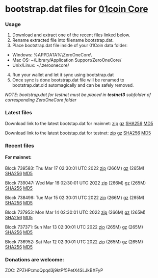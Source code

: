 # bootstrap.dat files for [01coin Core](https://01coin.io)

### Usage

1. Download and extract one of the recent files linked below.
2. Rename extracted file into filename bootstrap.dat.
3. Place bootstrap.dat file inside of your 01Coin data folder:
 - Windows: %APPDATA%\ZeroOneCore\
 - Mac OS: ~/Library/Application Support/ZeroOneCore/
 - Unix/Linux: ~/.zeroonecore/
4. Run your wallet and let it sync using bootstrap.dat
5. Once sync is done bootstrap.dat file will be renamed to bootstrap.dat.old automagically and can be safely removed.

_NOTE: bootstrap.dat for testnet must be placed in **testnet3** subfolder of corresponding ZeroOneCore folder_

### Latest files
Download link to the latest bootstap.dat for mainnet: [zip](https://files.01coin.io/mainnet/bootstrap.dat.zip) [gz](https://files.01coin.io/mainnet/bootstrap.dat.tar.gz) [SHA256](https://files.01coin.io/mainnet/sha256.txt) [MD5](https://files.01coin.io/mainnet/md5.txt)

Download link to the latest bootstap.dat for testnet: [zip](https://files.01coin.io/testnet/bootstrap.dat.zip) [gz](https://files.01coin.io/testnet/bootstrap.dat.tar.gz) [SHA256](https://files.01coin.io/testnet/sha256.txt) [MD5](https://files.01coin.io/testnet/md5.txt)

### Recent files

#### For mainnet:

Block 739583: Thu Mar 17 02:30:01 UTC 2022 [zip](https://files.01coin.io/mainnet/2022-03-17/bootstrap.dat.zip) (266M) [gz](https://files.01coin.io/mainnet/2022-03-17/bootstrap.dat.tar.gz) (265M) [SHA256](https://files.01coin.io/mainnet/2022-03-17/sha256.txt) [MD5](https://files.01coin.io/mainnet/2022-03-17/md5.txt)

Block 739047: Wed Mar 16 02:30:01 UTC 2022 [zip](https://files.01coin.io/mainnet/2022-03-16/bootstrap.dat.zip) (266M) [gz](https://files.01coin.io/mainnet/2022-03-16/bootstrap.dat.tar.gz) (265M) [SHA256](https://files.01coin.io/mainnet/2022-03-16/sha256.txt) [MD5](https://files.01coin.io/mainnet/2022-03-16/md5.txt)

Block 738496: Tue Mar 15 02:30:01 UTC 2022 [zip](https://files.01coin.io/mainnet/2022-03-15/bootstrap.dat.zip) (266M) [gz](https://files.01coin.io/mainnet/2022-03-15/bootstrap.dat.tar.gz) (265M) [SHA256](https://files.01coin.io/mainnet/2022-03-15/sha256.txt) [MD5](https://files.01coin.io/mainnet/2022-03-15/md5.txt)

Block 737953: Mon Mar 14 02:30:01 UTC 2022 [zip](https://files.01coin.io/mainnet/2022-03-14/bootstrap.dat.zip) (266M) [gz](https://files.01coin.io/mainnet/2022-03-14/bootstrap.dat.tar.gz) (265M) [SHA256](https://files.01coin.io/mainnet/2022-03-14/sha256.txt) [MD5](https://files.01coin.io/mainnet/2022-03-14/md5.txt)

Block 737371: Sun Mar 13 02:30:01 UTC 2022 [zip](https://files.01coin.io/mainnet/2022-03-13/bootstrap.dat.zip) (265M) [gz](https://files.01coin.io/mainnet/2022-03-13/bootstrap.dat.tar.gz) (265M) [SHA256](https://files.01coin.io/mainnet/2022-03-13/sha256.txt) [MD5](https://files.01coin.io/mainnet/2022-03-13/md5.txt)

Block 736952: Sat Mar 12 02:30:01 UTC 2022 [zip](https://files.01coin.io/mainnet/2022-03-12/bootstrap.dat.zip) (265M) [gz](https://files.01coin.io/mainnet/2022-03-12/bootstrap.dat.tar.gz) (265M) [SHA256](https://files.01coin.io/mainnet/2022-03-12/sha256.txt) [MD5](https://files.01coin.io/mainnet/2022-03-12/md5.txt)


### Donations are welcome:

ZOC: ZPZHPcmoQpqd3j9ktPf5PetX4SLJkBXFyP
